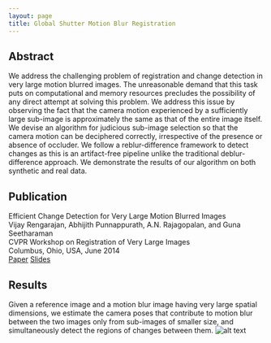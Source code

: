 ```yaml
---
layout: page
title: Global Shutter Motion Blur Registration
---
```


## Abstract
We address the challenging problem of registration and change
detection in very large motion blurred images. The unreasonable demand
that this task puts on computational and memory resources precludes
the possibility of any direct attempt at solving this problem. We
address this issue by observing the fact that the camera motion
experienced by a sufficiently large sub-image is approximately the
same as that of the entire image itself. We devise an algorithm for
judicious sub-image selection so that the camera motion can be
deciphered correctly, irrespective of the presence or absence of
occluder. We follow a reblur-difference framework to detect changes as
this is an artifact-free pipeline unlike the traditional
deblur-difference approach. We demonstrate the results of our
algorithm on both synthetic and real data.

## Publication
Efficient Change Detection for Very Large Motion Blurred Images<br>
Vijay Rengarajan, Abhijith Punnappurath, A.N. Rajagopalan, and Guna Seetharaman<br>
CVPR Workshop on Registration of Very Large Images<br>
Columbus, Ohio, USA, June 2014<br>
[Paper](../pdf/2014_cvprw.pdf) [Slides](../pdf/2014_cvprw_present.pdf)

## Results
Given a reference image and a motion blur image
having very large spatial dimensions, we estimate the camera poses
that contribute to motion blur between the two images only from
sub-images of smaller size, and simultaneously detect the regions of
changes between them.
![alt text](../img/gs_mb_vlarge_eg1.png "Motion blur registration")
